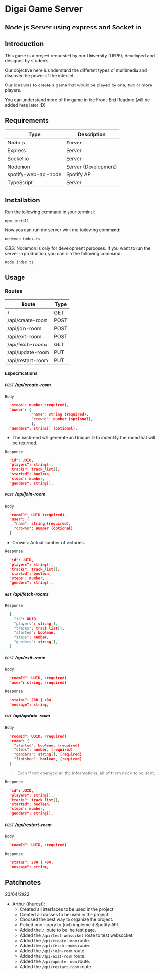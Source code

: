 # Digai Game Server

## Node.js Server using express and Socket.io

## Introduction

This game is a project requested by our University (UFPE), developed and designed by students.

Our objective here is understand the different types of multimedia and discover the power of the internet.

Our idea was to create a game that would be played by one, two or more players.

You can understand more of the game in the Front-End Readme (will be added here later :D).

## Requirements

| Type                 | Description          |
| -------------------- | -------------------- |
| Node.js              | Server               |
| Express              | Server               |
| Socket.io            | Server               |
| Nodemon              | Server (Development) |
| spotify-web-api-node | Spotify API          |
| TypeScript           | Server               |

## Installation

Run the following command in your terminal:

```shell
npm install
```

Now you can run the server with the following command:

```shell
nodemon index.ts
```

_OBS_: Nodemon is only for development purposes. If you want to run the server in production, you can run the following command:

```shell
node index.ts
```

## Usage

### Routes

| Route             | Type |
| ----------------- | ---- |
| /                 | GET  |
| /api/create-room  | POST |
| /api/join-room    | POST |
| /api/exit-room    | POST |
| /api/fetch-rooms  | GET  |
| /api/update-room  | PUT  |
| /api/restart-room | PUT  |

#### Especifications

##### `POST` /api/create-room

`Body`

```json
  "steps": number (required),
  "owner": {
            "name": string (required),
            "crowns": number (optional),
            },
  "genders": string[] (optional),
```

- The back-end will generate an Unique ID to indentify the room that will be returned.

`Response`

```json
  "id": UUID,
  "players": string[],
  "tracks": track_list[],
  "started": boolean,
  "steps": number,
  "genders": string[],
```

##### `POST` /api/join-room

`Body`

```json
  "roomID": UUID (required),
  "user": {
    "name": string (required),
    "crowns": number (optional)
  }
```

- Crowns: Actual number of victories.

`Response`

```json
  "id": UUID,
  "players": string[],
  "tracks": track_list[],
  "started": boolean,
  "steps": number,
  "genders": string[],
```

##### `GET` /api/fetch-rooms

`Response`

```json
  [
    "id": UUID,
    "players": string[],
    "tracks": track_list[],
    "started": boolean,
    "steps": number,
    "genders": string[],
  ]
```

##### `POST` /api/exit-room

`Body`

```json
  "roomId": UUID, (required)
  "user": string, (required)
```

`Response`

```json
  "status": 200 | 404,
  "message": string,
```

##### `PUT` /api/update-room

`Body`

```json
  "roomId": UUID, (required)
  "room": {
    "started": boolean, (required)
    "steps": number, (required)
    "genders": string[], (required)
    "finished": boolean, (required)
  }
```

> Even if not changed all the informations, all of them need to be sent.

`Response`

```json
  "id": UUID,
  "players": string[],
  "tracks": track_list[],
  "started": boolean,
  "steps": number,
  "genders": string[],
```

##### `POST` /api/restart-room

`Body`

```json
  "roomId": UUID, (required)
```

`Response`

```json
  "status": 200 | 404,
  "message": string,
```

## Patchnotes

23/04/2022:

- Arthur (thurcst):
  - Created all interfaces to be used in the project.
  - Created all classes to be used in the project.
  - Choosed the best way to organize the project.
  - Picked one library to (not) implement Spotify API.
  - Added the `/` route to be the test page.
  - Added the `/api/test-websocket` route to test websocket.
  - Added the `/api/create-room` route.
  - Added the `/api/fetch-rooms` route.
  - Added the `/api/join-room` route.
  - Added the `/api/exit-room` route.
  - Added the `/api/update-room` route.
  - Added the `/api/restart-room` route.
